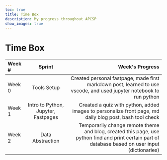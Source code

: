 ```yaml
---
toc: true
title: Time Box
description: My progress throughout APCSP
show_images: true
---
```

# Time Box
| Week #       | Sprint      | Week's Progress     |
| :---        |    :----:   |          ---: |
| Week 0    | Tools Setup       | Created personal fastpage, made first markdown post, learned to use vscode, and used jupyter notebook to run python  |
| Week 1    | Intro to Python, Jupyter, Fastpages    | Created a quiz with python, added images to personalize front page, md daily blog post, bash tool check      |
| Week 2    | Data Abstraction  | Temporarily change remote theme and blog, created this page, use python find and print certain part of database based on user input (dictionaries)   |